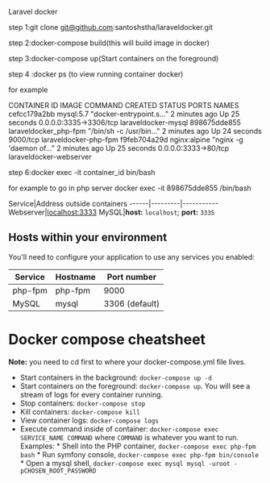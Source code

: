 Laravel docker 

step 1:git clone git@github.com:santoshstha/laraveldocker.git

step 2:docker-compose build(this will build image in docker)

step 3:docker-compose up(Start containers on the foreground)

step 4 :docker ps (to view running container docker)

for example 

CONTAINER ID        IMAGE                   COMMAND                  CREATED             STATUS              PORTS                    NAMES
cefcc179a2bb        mysql:5.7               "docker-entrypoint.s…"   2 minutes ago       Up 25 seconds       0.0.0.0:3335->3306/tcp   laraveldocker-mysql
898675dde855        laraveldocker_php-fpm   "/bin/sh -c /usr/bin…"   2 minutes ago       Up 24 seconds       9000/tcp                 laraveldocker-php-fpm
f9feb704a29d        nginx:alpine            "nginx -g 'daemon of…"   2 minutes ago       Up 25 seconds       0.0.0.0:3333->80/tcp     laraveldocker-webserver


step 6:docker exec -it container_id bin/bash

for example to go in php server
       docker exec -it 898675dde855 /bin/bash




Service|Address outside containers
------|---------|-----------
Webserver|[localhost:3333](http://localhost:3333)
MySQL|**host:** `localhost`; **port:** `3335`

## Hosts within your environment ##

You'll need to configure your application to use any services you enabled:

Service|Hostname|Port number
------|---------|-----------
php-fpm|php-fpm|9000
MySQL|mysql|3306 (default)

# Docker compose cheatsheet #

**Note:** you need to cd first to where your docker-compose.yml file lives.

  * Start containers in the background: `docker-compose up -d`
  * Start containers on the foreground: `docker-compose up`. You will see a stream of logs for every container running.
  * Stop containers: `docker-compose stop`
  * Kill containers: `docker-compose kill`
  * View container logs: `docker-compose logs`
  * Execute command inside of container: `docker-compose exec SERVICE_NAME COMMAND` where `COMMAND` is whatever you want to run. Examples:
        * Shell into the PHP container, `docker-compose exec php-fpm bash`
        * Run symfony console, `docker-compose exec php-fpm bin/console`
        * Open a mysql shell, `docker-compose exec mysql mysql -uroot -pCHOSEN_ROOT_PASSWORD`
